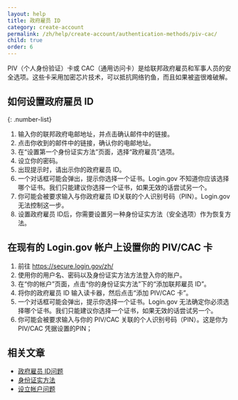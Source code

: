 ```yaml
---
layout: help
title: 政府雇员 ID 
category: create-account
permalink: /zh/help/create-account/authentication-methods/piv-cac/
child: true
order: 6
---
```


PIV（个人身份验证）卡或 CAC（通用访问卡）是给联邦政府雇员和军事人员的安全选项。这些卡采用加密芯片技术，可以抵抗网络钓鱼，而且如果被盗很难破解。

## 如何设置政府雇员 ID

{: .number-list}

1. 输入你的联邦政府电邮地址，并点击确认邮件中的链接。
2. 点击你收到的邮件中的链接，确认你的电邮地址。
3. 在“设置第一个身份证实方法”页面，选择“政府雇员”选项。
4. 设立你的密码。
5. 出现提示时，请出示你的政府雇员 ID。
6. 一个对话框可能会弹出，提示你选择一个证书。Login.gov 不知道你应该选择哪个证书。我们只能建议你选择一个证书，如果无效的话尝试另一个。
7. 你可能会被要求输入与你政府雇员 ID关联的个人识别号码（PIN）。Login.gov 无法控制这一步。
8. 设置政府雇员 ID后，你需要设置另一种身份证实方法（安全选项）作为恢复方法。

## 在现有的 Login.gov 帐户上设置你的 PIV/CAC 卡

1. 前往 <https://secure.login.gov/zh/>
2. 使用你的用户名、密码以及身份证实方法方法登入你的账户。
3. 在“你的帐户”页面，点击“你的身份证实方法”下的“添加联邦雇员 ID”。
4. 将你的政府雇员 ID 输入读卡器，然后点击“添加 PIV/CAC 卡”。
5. 一个对话框可能会弹出，提示你选择一个证书。Login.gov 无法确定你必须选择哪个证书。我们只能建议你选择一个证书，如果无效的话尝试另一个。
6. 你可能会被要求输入与你的 PIV/CAC 关联的个人识别号码（PIN）。这是你为 PIV/CAC 凭据设置的PIN；

## 相关文章

* [政府雇员 ID问题](#)
* [身份证实方法](/zh/help/create-account/authentication-methods/)
* [设立帐户问题](/zh/help/create-account/issues-creating-an-account/)